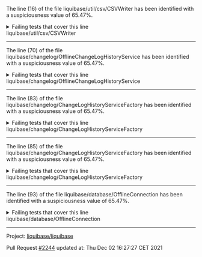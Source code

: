 The line (16) of the file liquibase/util/csv/CSVWriter has been identified with a suspiciousness value of 65.47%.

<details>
     <summary>Failing tests that cover this line</summary>

- `liquibase.changelog.OfflineChangeLogHistoryServiceTest#testNewCsvFileDeletion`
- `liquibase.changelog.OfflineChangeLogHistoryServiceTest#testInitOfflineWithOutputLiquibaseSqlAndNoDdl`
- `liquibase.changelog.OfflineChangeLogHistoryServiceTest#testInitOfflineWithOutputLiquibaseSql`
</details>
liquibase/util/csv/CSVWriter

**********************************

The line (70) of the file liquibase/changelog/OfflineChangeLogHistoryService has been identified with a suspiciousness value of 65.47%.

<details>
     <summary>Failing tests that cover this line</summary>

- `liquibase.changelog.OfflineChangeLogHistoryServiceTest#testNewCsvFileDeletion`
- `liquibase.changelog.OfflineChangeLogHistoryServiceTest#testInitOfflineWithOutputLiquibaseSqlAndNoDdl`
- `liquibase.changelog.OfflineChangeLogHistoryServiceTest#testInitOfflineWithOutputLiquibaseSql`
</details>
liquibase/changelog/OfflineChangeLogHistoryService

**********************************

The line (83) of the file liquibase/changelog/ChangeLogHistoryServiceFactory has been identified with a suspiciousness value of 65.47%.

<details>
     <summary>Failing tests that cover this line</summary>

- `liquibase.changelog.OfflineChangeLogHistoryServiceTest#testNewCsvFileDeletion`
- `liquibase.changelog.OfflineChangeLogHistoryServiceTest#testInitOfflineWithOutputLiquibaseSqlAndNoDdl`
- `liquibase.changelog.OfflineChangeLogHistoryServiceTest#testInitOfflineWithOutputLiquibaseSql`
</details>
liquibase/changelog/ChangeLogHistoryServiceFactory

**********************************

The line (85) of the file liquibase/changelog/ChangeLogHistoryServiceFactory has been identified with a suspiciousness value of 65.47%.

<details>
     <summary>Failing tests that cover this line</summary>

- `liquibase.changelog.OfflineChangeLogHistoryServiceTest#testNewCsvFileDeletion`
- `liquibase.changelog.OfflineChangeLogHistoryServiceTest#testInitOfflineWithOutputLiquibaseSqlAndNoDdl`
- `liquibase.changelog.OfflineChangeLogHistoryServiceTest#testInitOfflineWithOutputLiquibaseSql`
</details>
liquibase/changelog/ChangeLogHistoryServiceFactory

**********************************

The line (93) of the file liquibase/database/OfflineConnection has been identified with a suspiciousness value of 65.47%.

<details>
     <summary>Failing tests that cover this line</summary>

- `liquibase.changelog.OfflineChangeLogHistoryServiceTest#testNewCsvFileDeletion`
- `liquibase.changelog.OfflineChangeLogHistoryServiceTest#testInitOfflineWithOutputLiquibaseSqlAndNoDdl`
- `liquibase.changelog.OfflineChangeLogHistoryServiceTest#testInitOfflineWithOutputLiquibaseSql`
</details>
liquibase/database/OfflineConnection

**********************************

Project: [liquibase/liquibase](https://github.com/liquibase/liquibase)

Pull Request [#2244](https://github.com/liquibase/liquibase/pull/2244) updated at: Thu Dec 02 16:27:27 CET 2021